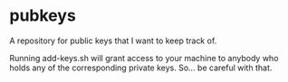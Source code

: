 # pubkeys
A repository for public keys that I want to keep track of.

Running add-keys.sh will grant access to your machine to anybody who holds any of the corresponding private keys. So... be careful with that.
